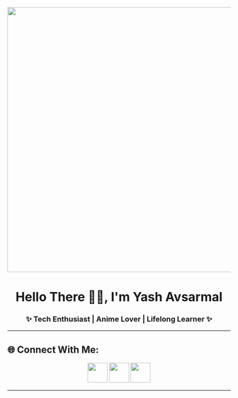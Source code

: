 <!-- Banner -->
<p align="center">
  <img src="https://media.tenor.com/x8v1oNUOmg4AAAAd/anime-wave.gif" width="600"/>
</p>

<h1 align="center">Hello There 👋🏼, I'm Yash Avsarmal</h1>
<h3 align="center">✨ Tech Enthusiast | Anime Lover | Lifelong Learner ✨</h3>

---

## 🌐 Connect With Me:
<p align="center">
  <a href="https://instagram.com/yashavsarmal30"><img src="https://skillicons.dev/icons?i=instagram" width="45"/></a>
  <a href="https://linkedin.com/in/yash-avsarmal"><img src="https://skillicons.dev/icons?i=linkedin" width="45"/></a>
  <a href="https://twitter.com/yashavsarmal30"><img src="https://skillicons.dev/icons?i=twitter" width="45"/></a>
</p>

---

